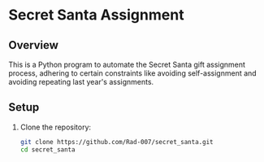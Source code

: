# Secret Santa Assignment

## Overview
This is a Python program to automate the Secret Santa gift assignment process, adhering to certain constraints like avoiding self-assignment and avoiding repeating last year's assignments.

## Setup

1. Clone the repository:
   ```bash
   git clone https://github.com/Rad-007/secret_santa.git
   cd secret_santa
